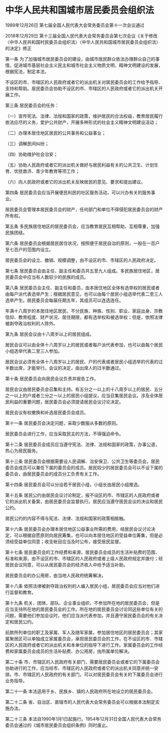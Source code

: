 # 中华人民共和国城市居民委员会组织法

1989年12月26日 第七届全国人民代表大会常务委员会第十一次会议通过

2018年12月29日 第十三届全国人民代表大会常务委员会第七次会议《关于修改〈中华人民共和国村民委员会组织法〉〈中华人民共和国城市居民委员会组织法〉的决定》修正

<!-- INFO END -->

第一条 为了加强城市居民委员会的建设，由城市居民群众依法办理群众自己的事情，促进城市基层社会主义民主和城市社会主义物质文明、精神文明建设的发展，根据宪法，制定本法。

不设区的市、市辖区的人民政府或者它的派出机关对居民委员会的工作给予指导、支持和帮助。居民委员会协助不设区的市、市辖区的人民政府或者它的派出机关开展工作。

第三条 居民委员会的任务：

（一）宣传宪法、法律、法规和国家的政策，维护居民的合法权益，教育居民履行依法应尽的义务，爱护公共财产，开展多种形式的社会主义精神文明建设活动；

（二）办理本居住地区居民的公共事务和公益事业；

（三）调解民间纠纷；

（四）协助维护社会治安；

（五）协助人民政府或者它的派出机关做好与居民利益有关的公共卫生、计划生育、优抚救济、青少年教育等项工作；

（六）向人民政府或者它的派出机关反映居民的意见、要求和提出建议。

第四条 居民委员会应当开展便民利民的社区服务活动，可以兴办有关的服务事业。

居民委员会管理本居民委员会的财产，任何部门和单位不得侵犯居民委员会的财产所有权。

第五条 多民族居住地区的居民委员会，应当教育居民互相帮助，互相尊重，加强民族团结。

第六条 居民委员会根据居民居住状况，按照便于居民自治的原则，一般在一百户至七百户的范围内设立。

居民委员会的设立、撤销、规模调整，由不设区的市、市辖区的人民政府决定。

第七条 居民委员会由主任、副主任和委员共五至九人组成。多民族居住地区，居民委员会中应当有人数较少的民族的成员。

第八条 居民委员会主任、副主任和委员，由本居住地区全体有选举权的居民或者由每户派代表选举产生；根据居民意见，也可以由每个居民小组选举代表二至三人选举产生。居民委员会每届任期五年，其成员可以连选连任。

年满十八周岁的本居住地区居民，不分民族、种族、性别、职业、家庭出身、宗教信仰、教育程度、财产状况、居住期限，都有选举权和被选举权；但是，依照法律被剥夺政治权利的人除外。

第九条 居民会议由十八周岁以上的居民组成。

居民会议可以由全体十八周岁以上的居民或者每户派代表参加，也可以由每个居民小组选举代表二至三人参加。

居民会议必须有全体十八周岁以上的居民、户的代表或者居民小组选举的代表的过半数出席，才能举行。会议的决定，由出席人的过半数通过。

第十条 居民委员会向居民会议负责并报告工作。

居民会议由居民委员会召集和主持。有五分之一以上的十八周岁以上的居民、五分之一以上的户或者三分之一以上的居民小组提议，应当召集居民会议。涉及全体居民利益的重要问题，居民委员会必须提请居民会议讨论决定。

居民会议有权撤换和补选居民委员会成员。

第十一条 居民委员会决定问题，采取少数服从多数的原则。

居民委员会进行工作，应当采取民主的方法，不得强迫命令。

第十二条 居民委员会成员应当遵守宪法、法律、法规和国家的政策，办事公道，热心为居民服务。

第十三条 居民委员会根据需要设人民调解、治安保卫、公共卫生等委员会。居民委员会成员可以兼任下属的委员会的成员。居民较少的居民委员会可以不设下属的委员会，由居民委员会的成员分工负责有关工作。

第十四条 居民委员会可以分设若干居民小组，小组长由居民小组推选。

第十五条 居民公约由居民会议讨论制定，报不设区的市、市辖区的人民政府或者它的派出机关备案，由居民委员会监督执行。居民应当遵守居民会议的决议和居民公约。

居民公约的内容不得与宪法、法律、法规和国家的政策相抵触。

第十六条 居民委员会办理本居住地区公益事业所需的费用，经居民会议讨论决定，可以根据自愿原则向居民筹集，也可以向本居住地区的受益单位筹集，但是必须经受益单位同意；收支帐目应当及时公布，接受居民监督。

第十七条 居民委员会的工作经费和来源，居民委员会成员的生活补贴费的范围、标准和来源，由不设区的市、市辖区的人民政府或者上级人民政府规定并拨付；经居民会议同意，可以从居民委员会的经济收入中给予适当补助。

居民委员会的办公用房，由当地人民政府统筹解决。

第十八条 依照法律被剥夺政治权利的人编入居民小组，居民委员会应当对他们进行监督和教育。

第十九条 机关、团体、部队、企业事业组织，不参加所在地的居民委员会，但是应当支持所在地的居民委员会的工作。所在地的居民委员会讨论同这些单位有关的问题，需要他们参加会议时，他们应当派代表参加，并且遵守居民委员会的有关决定和居民公约。

前款所列单位的职工及家属、军人及随军家属，参加居住地区的居民委员会；其家属聚居区可以单独成立家属委员会，承担居民委员会的工作，在不设区的市、市辖区的人民政府或者它的派出机关和本单位的指导下进行工作。家属委员会的工作经费和家属委员会成员的生活补贴费、办公用房，由所属单位解决。

第二十条 市、市辖区的人民政府有关部门，需要居民委员会或者它的下属委员会协助进行的工作，应当经市、市辖区的人民政府或者它的派出机关同意并统一安排。市、市辖区的人民政府的有关部门，可以对居民委员会有关的下属委员会进行业务指导。

第二十一条 本法适用于乡、民族乡、镇的人民政府所在地设立的居民委员会。

第二十二条 省、自治区、直辖市的人民代表大会常务委员会可以根据本法制定实施办法。

第二十三条 本法自1990年1月1日起施行。1954年12月31日全国人民代表大会常务委员会通过的《城市居民委员会组织条例》同时废止。


